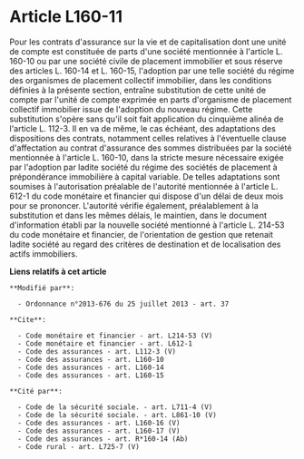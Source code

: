 # Article L160-11

Pour les contrats d'assurance sur la vie et de capitalisation dont une unité de compte est constituée de parts d'une société
mentionnée à l'article L. 160-10 ou par une société civile de placement immobilier et sous réserve des articles L. 160-14 et
L. 160-15, l'adoption par une telle société du régime des organismes de placement collectif immobilier, dans les conditions
définies à la présente section, entraîne substitution de cette unité de compte par l'unité de compte exprimée en parts
d'organisme de placement collectif immobilier issue de l'adoption du nouveau régime. Cette substitution s'opère sans qu'il
soit fait application du cinquième alinéa de l'article L. 112-3. Il en va de même, le cas échéant, des adaptations des
dispositions des contrats, notamment celles relatives à l'éventuelle clause d'affectation au contrat d'assurance des sommes
distribuées par la société mentionnée à l'article L. 160-10, dans la stricte mesure nécessaire exigée par l'adoption par
ladite société du régime des sociétés de placement à prépondérance immobilière à capital variable. De telles adaptations sont
soumises à l'autorisation préalable de l'autorité mentionnée à l'article L. 612-1 du code monétaire et financier qui dispose
d'un délai de deux mois pour se prononcer. L'autorité vérifie également, préalablement à la substitution et dans les mêmes
délais, le maintien, dans le document d'information établi par la nouvelle société mentionné à l'article L. 214-53 du code
monétaire et financier, de l'orientation de gestion que retenait ladite société au regard des critères de destination et de
localisation des actifs immobiliers.

**Liens relatifs à cet article**

	**Modifié par**:

	  - Ordonnance n°2013-676 du 25 juillet 2013 - art. 37

	**Cite**:

	  - Code monétaire et financier - art. L214-53 (V)
	  - Code monétaire et financier - art. L612-1
	  - Code des assurances - art. L112-3 (V)
	  - Code des assurances - art. L160-10
	  - Code des assurances - art. L160-14
	  - Code des assurances - art. L160-15

	**Cité par**:

	  - Code de la sécurité sociale. - art. L711-4 (V)
	  - Code de la sécurité sociale. - art. L861-10 (V)
	  - Code des assurances - art. L160-16 (V)
	  - Code des assurances - art. L160-17 (V)
	  - Code des assurances - art. R*160-14 (Ab)
	  - Code rural - art. L725-7 (V)
